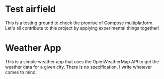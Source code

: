 # Test airfield

This is a testing ground to check the promise of Compose multiplatform.  
Let's all contribute to this project by applying experimental things together!

# Weather App

This is a simple weather app that uses the OpenWeatherMap API to get the weather data for a given
city.
There is no specification. I write whatever comes to mind.